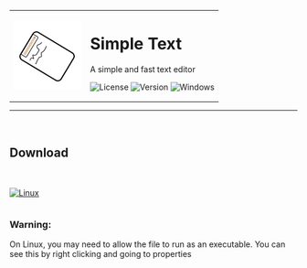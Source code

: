 <table>
    <tr>
        <td style="text-align: center;">
            <img src="./images/ico.png" alt="logo" width="120" height="120">
        </td>
        <td>
            <h1>Simple Text</h1>
            <p>A simple and fast text editor</p>
<div id="badges" align="center">

![License](https://img.shields.io/github/license/georgejrdev/Simple-Text.svg)
![Version](https://img.shields.io/badge/version-0.0.1-53918E.svg)
![Windows](https://img.shields.io/badge/made%20for-linuxㅤ/ㅤwindows-AD6845.svg)

</div>
        </td>
    </tr>
</table>

<hr>
<br>

## Download

<div style="display:flex;gap:30px;margin-top:35px">

<a href="https://github.com/georgejrdev/Simple-Text/raw/main/build/SimpleText">![Linux](https://img.shields.io/badge/Linux-FCC624?style=for-the-badge&logo=linux&logoColor=black)</a>

<!-- <a href="#">![Windows](https://img.shields.io/badge/Windows-0078D6?style=for-the-badge&logo=windows&logoColor=white)</a> -->

</div>

### Warning: 
On Linux, you may need to allow the file to run as an executable. You can see this by right clicking and going to properties